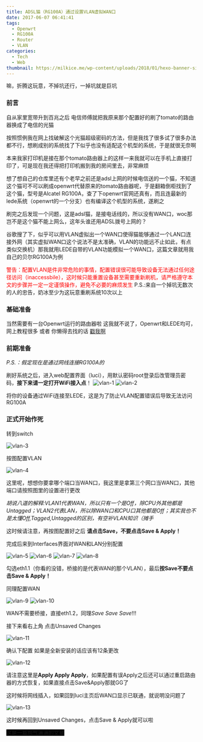 ```yaml
---
title: ADSL猫（RG100A）通过设置VLAN虚拟WAN口
date: 2017-06-07 06:41:41 
tags:
  - Openwrt
  - RG100A
  - Router
  - VLAN
categories:
  - Tech
  - Web
thumbnail: https://milkice.me/wp-content/uploads/2018/01/hexo-banner-simulate-wan-ports-via-vlan-on-rg100a.png
---
```


嘛，折腾这玩意，不掉坑还行，一掉坑就是巨坑

### 前言
自从家里宽带升到百兆之后
电信师傅就把我原来那个配置好的刷了tomato的路由器换成了电信的光猫

按照惯例我在网上找破解这个光猫超级密码的方法，但是我找了很多试了很多办法都不行，想刷成别的系统找了下似乎也没有适配这个机型的系统，于是就很无奈啊

本来我家打印机是接在那个tomato路由器上的这样一来我就可以在手机上直接打印了，可是现在我还得把打印机搬到我的房间里去，非常麻烦

想了想自己的仓库里还有个老早之前还是adsl上网的时候电信送的一个猫，不知道这个猫可不可以刷成openwrt代替原来的tomato路由器呢，于是翻箱倒柜找到了这个猫，型号是Alcatel RG100A，查了下openwrt官网还真有，而且连最新的lede系统（openwrt的一个分支）也有编译这个机型的系统，遂刷之

刷完之后发现一个问题，这是adsl猫，是接电话线的，所以没有WAN口，woc那岂不是这个猫不能上网么，这年头谁还用ADSL拨号上网的？

谷歌搜了下，似乎可以用VLAN虚拟出一个WAN口使得猫能够通过一个LAN口连接外网（其实虚拟WAN口这个说法不是太准确，VLAN的功能远不止如此，有点类似交换机）那我就用LEDE自带的VLAN功能模拟一个WAN口，这篇文章就用我自己的贝尔RG100A为例

<span style="color: red;">警告：配置VLAN是件非常危险的事情，配置错误很可能导致设备无法通过任何途径访问（inaccessbile），这时候只能重置设备甚至需要重新刷机，请严格遵守本文的步骤并一定一定谨慎操作，避免不必要的麻烦发生</span>
P.S.:来自一个掉坑无数次的人的忠告，奶冰至少为这玩意重刷系统10次以上

### 基础准备

当然需要有一台Openwrt运行的路由器啦
这我就不说了，Openwrt和LEDE均可，网上教程很多
或者 你懒得去找的话
[戳我啊](http://lmgtfy.com/?q=%E6%80%8E%E4%B9%88%E5%88%B7Openwrt)

### 前期准备
*P.S.：假定现在是通过网线连接RG100A的*

刷好系统之后，进入web配置界面（luci），用默认密码root登录后改管理员密码，**接下来请一定打开WiFi接入点**！
![vlan-1](https://milkice.me/wp-content/uploads/2017/12/openwrt-vlan-1.jpg)
![vlan-2](https://milkice.me/wp-content/uploads/2017/12/openwrt-vlan-2.jpg)

将你的设备通过WiFi连接至LEDE，这是为了防止VLAN配置错误后导致无法访问RG100A

### 正式开始作死
转到switch

![vlan-3](https://milkice.me/wp-content/uploads/2017/12/openwrt-vlan-3.jpg)

按图配置VLAN

![vlan-4](https://milkice.me/wp-content/uploads/2017/12/openwrt-vlan-4.jpg)

这里呢，想想你要拿哪个端口当WAN口，我这里是拿第三个网口当WAN口，其他端口请按照图里的设置进行更改 

*胡说八道的解释:VLAN1代表WAN，所以只有一个是Off，除CPU外其他都是Untagged；VLAN2代表LAN，所以除WAN口和CPU口其他都是Off；其实我也不是太懂Off,Tagged,Untagged的区别，有空补VLAN知识（摊手*

这时候请注意，再按图配置好之后 **请点击Save，不要点击Save & Apply！**

完成后来到Interfaces界面对WAN和LAN分别配置

![vlan-5](https://milkice.me/wp-content/uploads/2017/12/openwrt-vlan-5.jpg)
![vlan-6](https://milkice.me/wp-content/uploads/2017/12/openwrt-vlan-6.jpg)
![vlan-7](https://milkice.me/wp-content/uploads/2017/12/openwrt-vlan-7.jpg)
![vlan-8](https://milkice.me/wp-content/uploads/2017/12/openwrt-vlan-8.jpg)

勾选eth1.1（你看的没错，桥接的是代表WAN的那个VLAN），最后**按Save不要点击Save & Apply！**

同理配置WAN

![vlan-9](https://milkice.me/wp-content/uploads/2017/12/openwrt-vlan-9.jpg)
![vlan-10](https://milkice.me/wp-content/uploads/2017/12/openwrt-vlan-10.jpg)

WAN不需要桥接，直接eth1.2，同理*Save Save Save*!!!

接下来看右上角 点击Unsaved Changes

![vlan-11](https://milkice.me/wp-content/uploads/2017/12/openwrt-vlan-11.jpg)

确认下配置 如果是全新安装的话应该有12条更改

![vlan-12](https://milkice.me/wp-content/uploads/2017/12/openwrt-vlan-12.jpg)

请注意这里是**Apply Apply Apply**，如果配置有误Apply之后还可以通过重启路由器的方式恢复，如果直接点击Save&Apply那就GG了

这时候将网线插入，如果回到luci主页后WAN口显示已联通，就说明没问题了

![vlan-13](https://milkice.me/wp-content/uploads/2017/12/openwrt-vlan-13.jpg)

这时候再回到Unsaved Changes，点击Save & Apply就可以啦 

<span style="background-color: black;">这是一篇怨气满满的文章</span>
